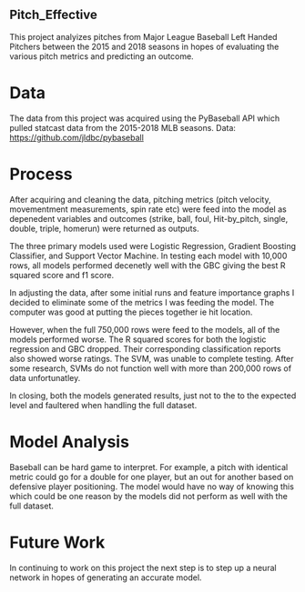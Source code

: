 ## Pitch_Effective

This project analyizes pitches from Major League Baseball Left Handed Pitchers between the 2015 and 2018 seasons in hopes of evaluating the various pitch metrics and predicting an outcome. 

# Data
The data from this project was acquired using the PyBaseball API which pulled statcast data from the 2015-2018 MLB seasons.
Data: https://github.com/jldbc/pybaseball

# Process
After acquiring and cleaning the data, pitching metrics (pitch velocity, movementment measurements, spin rate etc) were feed into the model as depenedent variables and outcomes (strike, ball, foul, Hit-by_pitch, single, double, triple, homerun) were returned as outputs.

The three primary models used were Logistic Regression, Gradient Boosting Classifier, and Support Vector Machine. In testing each model with 10,000 rows, all models performed decenetly well with the GBC giving the best  R squared score and f1 score.

In adjusting the data, after some initial runs and feature importance graphs I decided to eliminate some of the metrics I was feeding the model. The computer was good at putting the pieces together ie hit location. 

However, when the full 750,000 rows were feed to the models, all of the models performed worse. The R squared scores for both the logistic regression and GBC dropped. Their corresponding classification reports also showed worse ratings. The SVM, was unable to complete testing. After some research, SVMs do not function well with more than 200,000 rows of data unfortunatley. 

In closing, both the models generated results, just not to the to the expected level and faultered when handling the full dataset. 

# Model Analysis

Baseball can be  hard game to interpret. For example, a pitch with identical metric could go for a double for one player, but an out for another based on defensive player positioning. The model would have no way of knowing this which could be one reason by the models did not perform as well with the full dataset. 

# Future Work

In continuing to work on this project the next step is to step up a neural network in hopes of generating an accurate model. 




